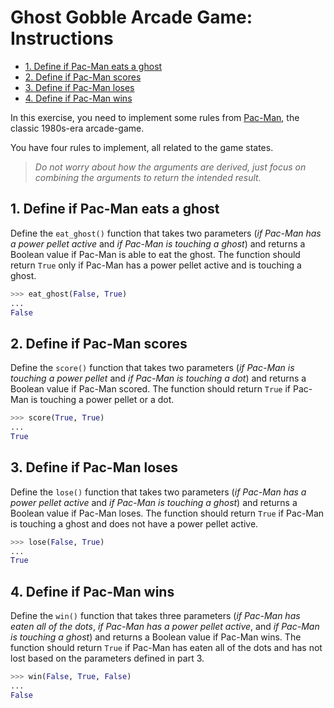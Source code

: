 # Ghost Gobble Arcade Game: Instructions

- [1. Define if Pac-Man eats a ghost](#1-define-if-pac-man-eats-a-ghost)
- [2. Define if Pac-Man scores](#2-define-if-pac-man-scores)
- [3. Define if Pac-Man loses](#3-define-if-pac-man-loses)
- [4. Define if Pac-Man wins](#4-define-if-pac-man-wins)

In this exercise, you need to implement some rules from [Pac-Man][Pac-Man], the
classic 1980s-era arcade-game.

You have four rules to implement, all related to the game states.

> _Do not worry about how the arguments are derived, just focus on combining the
> arguments to return the intended result._

## 1. Define if Pac-Man eats a ghost

Define the `eat_ghost()` function that takes two parameters (_if Pac-Man has a
power pellet active_ and _if Pac-Man is touching a ghost_) and returns a Boolean
value if Pac-Man is able to eat the ghost. The function should return `True`
only if Pac-Man has a power pellet active and is touching a ghost.

```python
>>> eat_ghost(False, True)
...
False
```

## 2. Define if Pac-Man scores

Define the `score()` function that takes two parameters (_if Pac-Man is touching
a power pellet_ and _if Pac-Man is touching a dot_) and returns a Boolean value
if Pac-Man scored. The function should return `True` if Pac-Man is touching a
power pellet or a dot.

```python
>>> score(True, True)
...
True
```

## 3. Define if Pac-Man loses

Define the `lose()` function that takes two parameters (_if Pac-Man has a power
pellet active_ and _if Pac-Man is touching a ghost_) and returns a Boolean value
if Pac-Man loses. The function should return `True` if Pac-Man is touching a
ghost and does not have a power pellet active.

```python
>>> lose(False, True)
...
True
```

## 4. Define if Pac-Man wins

Define the `win()` function that takes three parameters (_if Pac-Man has eaten
all of the dots_, _if Pac-Man has a power pellet active_, and _if Pac-Man is
touching a ghost_) and returns a Boolean value if Pac-Man wins. The function
should return `True` if Pac-Man has eaten all of the dots and has not lost based
on the parameters defined in part 3.

```python
>>> win(False, True, False)
...
False
```

[Pac-Man]: https://en.wikipedia.org/wiki/Pac-Man
